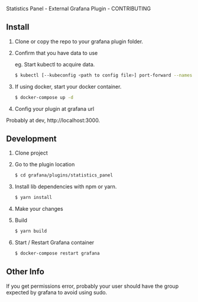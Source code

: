 Statistics Panel - External Grafana Plugin - CONTRIBUTING

## Install

1. Clone or copy the repo to your grafana plugin folder.

1. Confirm that you have data to use

    eg. Start kubectl to acquire data.

    ```sh
    $ kubectl [--kubeconfig <path to config file>] port-forward --namespace prod crate-0 4200:4200 --address 0.0.0.0
    ```

1. If using docker, start your docker container.

    ```sh
    $ docker-compose up -d
    ```

1. Config your plugin at grafana url

Probably at dev, http://localhost:3000.

## Development

1. Clone project

2. Go to the plugin location

    ```sh
    $ cd grafana/plugins/statistics_panel
    ```

3. Install lib dependencies with npm or yarn.

    ```sh
    $ yarn install
    ```

4. Make your changes

5. Build

    ```sh
    $ yarn build
    ```

6. Start / Restart Grafana container

    ```sh
    $ docker-compose restart grafana
    ```

## Other Info

If you get permissions error, probably your user should have the group expected by grafana to avoid using sudo.
